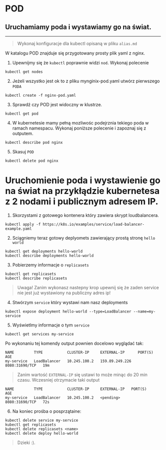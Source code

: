 

#  POD

## Uruchamiamy poda i wystawiamy go na świat. 
____

> Wykonaj konfiguracje dla kubectl opisaną w pliku `alias.md`

W katalogu POD znajduje się przygotowany prosty plik yaml z nginx.

1. Upewnijmy się że `kubectl` poprawnie widzi `nod`. Wykonaj polecenie

```
kubectl get nodes
```
2. Jeżeli wszystko jest ok to z pliku mynginix-pod.yaml utwórz pierwszego `PODA`
```
kubectl create -f nginx-pod.yaml 
```
3. Sprawdź czy POD jest widoczny w klustrze.

```
kubectl get pod 
```
4. W kubernetesie mamy pełną mozliwośc podejrznia tekiego poda w ramach namespacu. Wykonaj poniższe polecenie i zapoznaj się z outputem.

```
kubectl describe pod nginx
```

5. Skasuj `POD`
   
```
kubectl delete pod nginx
```

# Uruchomienie poda i wystawienie go na świat na przykłądzie kubernetesa z 2 nodami i publicznym adresem IP.

1. Skorzystami z gotowego kontenera który zawiera skrypt loudbalancera.

```
kubectl apply -f https://k8s.io/examples/service/load-balancer-example.yaml
```

2. Sciągniemy teraz gotowy deplyomets zawierający prostą stronę `hello world`
   
```
kubectl get deployments hello-world
kubectl describe deployments hello-world

```

3. Pobierzemy informacje o `replicasets`

```
kubectl get replicasets
kubectl describe replicasets
```

> Uwaga! Zanim wykonasz nastepny krop upewnij się że zaden service nie jest już wystawiony na publiczny adres ip!
4. Stwórzym `service` który wystawi nam nasz deployments
   
```
kubectl expose deployment hello-world --type=LoadBalancer --name=my-service
```

5. Wyświetlmy informacje o tym `service`

```
kubectl get services my-service
```

Po wykonaniu tej komendy output pownien docelowo wyglądać tak:
```
NAME         TYPE           CLUSTER-IP     EXTERNAL-IP      PORT(S)          AGE
my-service   LoadBalancer   10.245.100.2   159.89.249.226   8080:31690/TCP   19m
```

> Zanim wartość `EXTERNAL-IP` się ustawi to może minąc do 20 min czasu. Wczesniej otrzymacie taki output

```
NAME         TYPE           CLUSTER-IP     EXTERNAL-IP   PORT(S)          AGE
my-service   LoadBalancer   10.245.100.2   <pending>     8080:31690/TCP   72s
```

6. Na koniec prośba o posprzątaine:

```
kubectl delete service my-service
kubectl get replicasets
kubectl delete replicasets <name>
kubectl delete deploy hello-world
```
> Dzieki :). 
